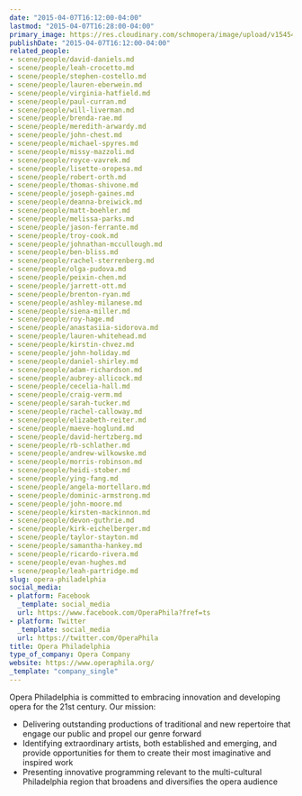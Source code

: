 ```yaml
---
date: "2015-04-07T16:12:00-04:00"
lastmod: "2015-04-07T16:28:00-04:00"
primary_image: https://res.cloudinary.com/schmopera/image/upload/v1545409169/media/webhook-uploads/1428437461261/9d102d72_4da5_48e5_83b7_3a02efb381b7.jpg.jpg
publishDate: "2015-04-07T16:12:00-04:00"
related_people:
- scene/people/david-daniels.md
- scene/people/leah-crocetto.md
- scene/people/stephen-costello.md
- scene/people/lauren-eberwein.md
- scene/people/virginia-hatfield.md
- scene/people/paul-curran.md
- scene/people/will-liverman.md
- scene/people/brenda-rae.md
- scene/people/meredith-arwardy.md
- scene/people/john-chest.md
- scene/people/michael-spyres.md
- scene/people/missy-mazzoli.md
- scene/people/royce-vavrek.md
- scene/people/lisette-oropesa.md
- scene/people/robert-orth.md
- scene/people/thomas-shivone.md
- scene/people/joseph-gaines.md
- scene/people/deanna-breiwick.md
- scene/people/matt-boehler.md
- scene/people/melissa-parks.md
- scene/people/jason-ferrante.md
- scene/people/troy-cook.md
- scene/people/johnathan-mccullough.md
- scene/people/ben-bliss.md
- scene/people/rachel-sterrenberg.md
- scene/people/olga-pudova.md
- scene/people/peixin-chen.md
- scene/people/jarrett-ott.md
- scene/people/brenton-ryan.md
- scene/people/ashley-milanese.md
- scene/people/siena-miller.md
- scene/people/roy-hage.md
- scene/people/anastasiia-sidorova.md
- scene/people/lauren-whitehead.md
- scene/people/kirstin-chvez.md
- scene/people/john-holiday.md
- scene/people/daniel-shirley.md
- scene/people/adam-richardson.md
- scene/people/aubrey-allicock.md
- scene/people/cecelia-hall.md
- scene/people/craig-verm.md
- scene/people/sarah-tucker.md
- scene/people/rachel-calloway.md
- scene/people/elizabeth-reiter.md
- scene/people/maeve-hoglund.md
- scene/people/david-hertzberg.md
- scene/people/rb-schlather.md
- scene/people/andrew-wilkowske.md
- scene/people/morris-robinson.md
- scene/people/heidi-stober.md
- scene/people/ying-fang.md
- scene/people/angela-mortellaro.md
- scene/people/dominic-armstrong.md
- scene/people/john-moore.md
- scene/people/kirsten-mackinnon.md
- scene/people/devon-guthrie.md
- scene/people/kirk-eichelberger.md
- scene/people/taylor-stayton.md
- scene/people/samantha-hankey.md
- scene/people/ricardo-rivera.md
- scene/people/evan-hughes.md
- scene/people/leah-partridge.md
slug: opera-philadelphia
social_media:
- platform: Facebook
  _template: social_media
  url: https://www.facebook.com/OperaPhila?fref=ts
- platform: Twitter
  _template: social_media
  url: https://twitter.com/OperaPhila
title: Opera Philadelphia
type_of_company: Opera Company
website: https://www.operaphila.org/
_template: "company_single"
---
```


<p>
	Opera Philadelphia is committed to embracing innovation and developing opera for the 21st century. Our mission:
</p>
<ul>
	<li>Delivering outstanding productions of traditional and new repertoire that engage our public and propel our genre forward</li>
	<li>Identifying extraordinary artists, both established and emerging, and provide opportunities for them to create their most imaginative and inspired work</li>
	<li>Presenting innovative programming relevant to the multi-cultural Philadelphia region that broadens and diversifies the opera audience</li>
</ul>
<p>
	<br>
</p>
